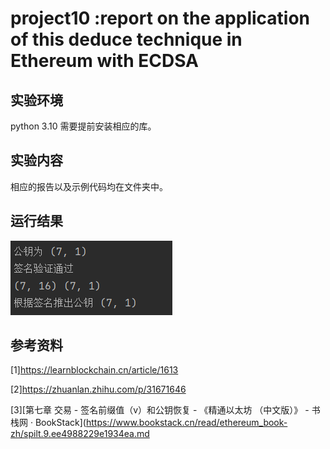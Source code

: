 # project10 :report on the application of this deduce technique in Ethereum with ECDSA

## 实验环境

python 3.10 需要提前安装相应的库。

## 实验内容

相应的报告以及示例代码均在文件夹中。

## 运行结果

![img](https://github.com/Z-Yivon/project/blob/main/project10/result.png)

## 参考资料


[1]https://learnblockchain.cn/article/1613

[2]https://zhuanlan.zhihu.com/p/31671646

[3][第七章 交易 - 签名前缀值（v）和公钥恢复 - 《精通以太坊 （中文版）》 - 书栈网 · BookStack](https://www.bookstack.cn/read/ethereum_book-zh/spilt.9.ee4988229e1934ea.md
